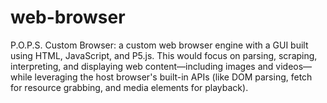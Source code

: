 # web-browser
P.O.P.S. Custom Browser: a custom web browser engine with a GUI built using HTML, JavaScript, and P5.js. This would focus on parsing, scraping, interpreting, and displaying web content—including images and videos—while leveraging the host browser's built-in APIs (like DOM parsing, fetch for resource grabbing, and media elements for playback).
